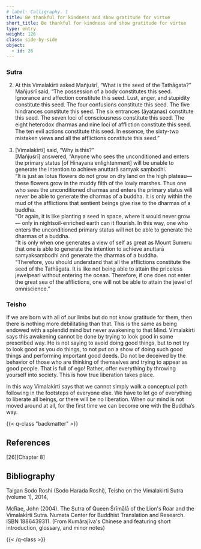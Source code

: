 ```yaml
---
# label: Calligraphy. 1
title: Be thankful for kindness and show gratitude for virtue 
short_title: Be thankful for kindness and show gratitude for virtue 
type: entry
weight: 126
class: side-by-side
object:
  - id: 26
---
```


### Sutra
2. At this Vimalakīrti asked Mañjuśrī, “What is the seed of the Tathāgata?” 
Mañjuśrī said, “The possession of a body constitutes this seed. Ignorance and affection constitute this seed. Lust, anger, and stupidity constitute this seed. The four confusions constitute this seed. The ﬁve hindrances constitute this seed. The six entrances (āyatanas) constitute this seed. The seven loci of consciousness constitute this seed. The eight heterodox dharmas and nine loci of afﬂiction constitute this seed. The ten evil actions constitute this seed. In essence, the sixty-two mistaken views and all the afﬂictions constitute this seed.”

3. [Vimalakīrti] said, “Why is this?”   
[Mañjuśrī] answered, “Anyone who sees the unconditioned and enters the primary status [of Hinayana enlightenment] will be unable to generate the intention to achieve anuttarā samyak saṃbodhi.   
“It is just as lotus ﬂowers do not grow on dry land on the high plateau— these ﬂowers grow in the muddy ﬁlth of the lowly marshes. Thus one who sees the unconditioned dharmas and enters the primary status will never be able to generate the dharmas of a buddha. It is only within the mud of the afﬂictions that sentient beings give rise to the dharmas of a buddha.   
“Or again, it is like planting a seed in space, where it would never grow— only in nightsoil-enriched earth can it ﬂourish. In this way, one who enters the unconditioned primary status will not be able to generate the dharmas of a buddha.  
“It is only when one generates a view of self as great as Mount Sumeru that one is able to generate the intention to achieve anuttarā samyaksaṃbodhi and generate the dharmas of a buddha.   
“Therefore, you should understand that all the afﬂictions constitute the seed of the Tathāgata. It is like not being able to attain the priceless jewelpearl without entering the ocean. Therefore, if one does not enter the great sea of the afﬂictions, one will not be able to attain the jewel of omniscience.”

 ### Teisho
If we are born with all of our limbs but do not know gratitude for them, then there is nothing more debilitating than that. This is the same as being endowed with a splendid mind but never awakening to that Mind. Vimalakirti says this awakening cannot be done by trying to look good in some prescribed way. He is not saying to avoid doing good things, but to not try to look good as you do things, to not put on a show of doing such good things and performing important good deeds. Do not be deceived by the behavior of those who are thinking of themselves and trying to appear as good people. That is full of ego! Rather, offer everything by throwing yourself into society. This is how true liberation takes place. 

In this way Vimalakirti says that we cannot simply walk a conceptual path following in the footsteps of everyone else. We have to let go of everything to liberate all beings, or there will be no liberation. When our mind is not moved around at all, for the first time we can become one with the Buddha’s way. 

{{< q-class "backmatter" >}}

## References
[26][Chapter 8]

## Bibliography

Taigan Sodo Roshi (Sodo Harada Roshi), Teisho on the Vimalakirti Sutra (volume 1), 2014, 

McRae, John (2004). The Sutra of Queen Śrīmālā of the Lion's Roar and the Vimalakīrti Sutra. Numata Center for Buddhist Translation and Research. ISBN 1886439311. (From Kumārajīva's Chinese and featuring short introduction, glossary, and minor notes)

{{< /q-class >}}

